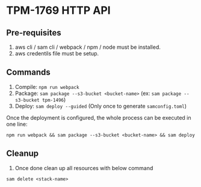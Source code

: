 # TPM-1769 HTTP API

## Pre-requisites

1. aws cli / sam cli / webpack / npm / node must be installed.
2. aws credentils file must be setup.

## Commands

1. Compile: `npm run webpack`
2. Package: `sam package --s3-bucket <bucket-name>` (ex: `sam package --s3-bucket tpm-1496`)
3. Deploy: `sam deploy --guided`   (Only once to generate `samconfig.toml`)

Once the deployment is configured, the whole process can be executed in one line:

```
npm run webpack && sam package --s3-bucket <bucket-name> && sam deploy
```

## Cleanup

1. Once done clean up all resources with below command

`sam delete <stack-name>`